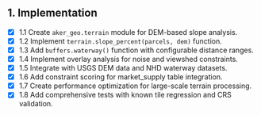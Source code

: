 ## 1. Implementation
- [x] 1.1 Create `aker_geo.terrain` module for DEM-based slope analysis.
- [x] 1.2 Implement `terrain.slope_percent(parcels, dem)` function.
- [x] 1.3 Add `buffers.waterway()` function with configurable distance ranges.
- [x] 1.4 Implement overlay analysis for noise and viewshed constraints.
- [x] 1.5 Integrate with USGS DEM data and NHD waterway datasets.
- [x] 1.6 Add constraint scoring for market_supply table integration.
- [x] 1.7 Create performance optimization for large-scale terrain processing.
- [x] 1.8 Add comprehensive tests with known tile regression and CRS validation.
